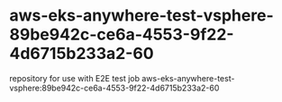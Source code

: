 # aws-eks-anywhere-test-vsphere-89be942c-ce6a-4553-9f22-4d6715b233a2-60
repository for use with E2E test job aws-eks-anywhere-test-vsphere:89be942c-ce6a-4553-9f22-4d6715b233a2-60
